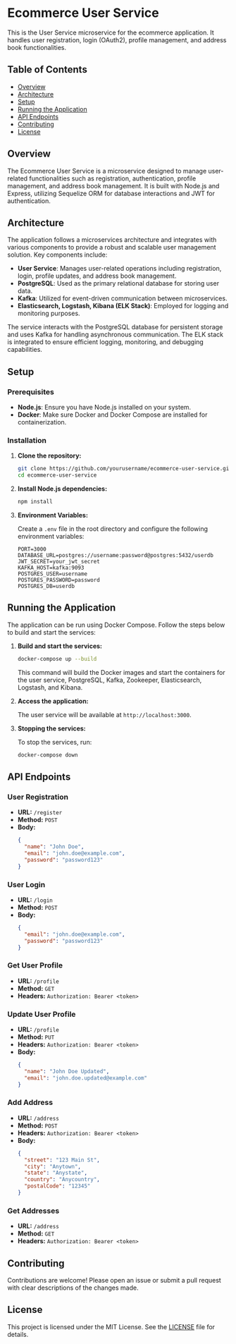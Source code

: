 # Ecommerce User Service

This is the User Service microservice for the ecommerce application. It handles user registration, login (OAuth2), profile management, and address book functionalities.

## Table of Contents

- [Overview](#overview)
- [Architecture](#architecture)
- [Setup](#setup)
- [Running the Application](#running-the-application)
- [API Endpoints](#api-endpoints)
- [Contributing](#contributing)
- [License](#license)

## Overview

The Ecommerce User Service is a microservice designed to manage user-related functionalities such as registration, authentication, profile management, and address book management. It is built with Node.js and Express, utilizing Sequelize ORM for database interactions and JWT for authentication.

## Architecture

The application follows a microservices architecture and integrates with various components to provide a robust and scalable user management solution. Key components include:

- **User Service**: Manages user-related operations including registration, login, profile updates, and address book management.
- **PostgreSQL**: Used as the primary relational database for storing user data.
- **Kafka**: Utilized for event-driven communication between microservices.
- **Elasticsearch, Logstash, Kibana (ELK Stack)**: Employed for logging and monitoring purposes.

The service interacts with the PostgreSQL database for persistent storage and uses Kafka for handling asynchronous communication. The ELK stack is integrated to ensure efficient logging, monitoring, and debugging capabilities.

## Setup

### Prerequisites

- **Node.js**: Ensure you have Node.js installed on your system.
- **Docker**: Make sure Docker and Docker Compose are installed for containerization.

### Installation

1. **Clone the repository:**

   ```sh
   git clone https://github.com/yourusername/ecommerce-user-service.git
   cd ecommerce-user-service
   ```

2. **Install Node.js dependencies:**

   ```sh
   npm install
   ```

3. **Environment Variables:**

   Create a `.env` file in the root directory and configure the following environment variables:

   ```env
   PORT=3000
   DATABASE_URL=postgres://username:password@postgres:5432/userdb
   JWT_SECRET=your_jwt_secret
   KAFKA_HOST=kafka:9093
   POSTGRES_USER=username
   POSTGRES_PASSWORD=password
   POSTGRES_DB=userdb
   ```

## Running the Application

The application can be run using Docker Compose. Follow the steps below to build and start the services:

1. **Build and start the services:**

   ```sh
   docker-compose up --build
   ```

   This command will build the Docker images and start the containers for the user service, PostgreSQL, Kafka, Zookeeper, Elasticsearch, Logstash, and Kibana.

2. **Access the application:**

   The user service will be available at `http://localhost:3000`.

3. **Stopping the services:**

   To stop the services, run:

   ```sh
   docker-compose down
   ```

## API Endpoints

### User Registration

- **URL:** `/register`
- **Method:** `POST`
- **Body:**
  ```json
  {
    "name": "John Doe",
    "email": "john.doe@example.com",
    "password": "password123"
  }
  ```

### User Login

- **URL:** `/login`
- **Method:** `POST`
- **Body:**
  ```json
  {
    "email": "john.doe@example.com",
    "password": "password123"
  }
  ```

### Get User Profile

- **URL:** `/profile`
- **Method:** `GET`
- **Headers:** `Authorization: Bearer <token>`

### Update User Profile

- **URL:** `/profile`
- **Method:** `PUT`
- **Headers:** `Authorization: Bearer <token>`
- **Body:**
  ```json
  {
    "name": "John Doe Updated",
    "email": "john.doe.updated@example.com"
  }
  ```

### Add Address

- **URL:** `/address`
- **Method:** `POST`
- **Headers:** `Authorization: Bearer <token>`
- **Body:**
  ```json
  {
    "street": "123 Main St",
    "city": "Anytown",
    "state": "Anystate",
    "country": "Anycountry",
    "postalCode": "12345"
  }
  ```

### Get Addresses

- **URL:** `/address`
- **Method:** `GET`
- **Headers:** `Authorization: Bearer <token>`

## Contributing

Contributions are welcome! Please open an issue or submit a pull request with clear descriptions of the changes made.

## License

This project is licensed under the MIT License. See the [LICENSE](LICENSE) file for details.